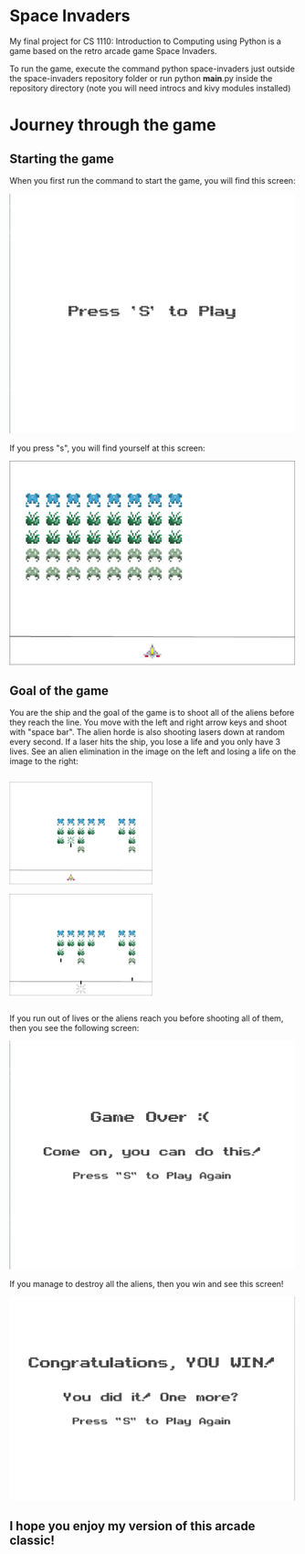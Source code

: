 ﻿# Space Invaders

My final project for CS 1110: Introduction to Computing using Python is a game based on the retro arcade game Space Invaders.

To run the game, execute the command python space-invaders just outside the space-invaders repository folder or run python __main__.py inside the repository directory (note you will need introcs and kivy modules installed)

# Journey through the game

## Starting the game
When you first run the command to start the game, you will find this screen:

<img src="Images/starting_screen.png" width="500"/>

If you press "s", you will find yourself at this screen:

<img src="Images/start_of_game.png" width="500"/>

## Goal of the game
You are the ship and the goal of the game is to shoot all of the aliens before they reach the line. You move with the left and right arrow keys and shoot with "space bar". The alien horde is also shooting lasers down at random every second. If a laser hits the ship, you lose a life and you only have 3 lives. See an alien elimination in the image on the left and losing a life on the image to the right:

<div style="display:inline-block">
<p style="text-align: center;"><img src="Images/alien_destroyed.png" width="250"/></p>
<p style="text-align: center;"><img src="Images/ship_destroyed.png" width="250"/></p>
</div>

If you run out of lives or the aliens reach you before shooting all of them, then you see the following screen:

<img src="Images/game_over.png" width="500"/>

If you manage to destroy all the aliens, then you win and see this screen!

<img src="Images/victory.png" width="500"/>

## I hope you enjoy my version of this arcade classic!
